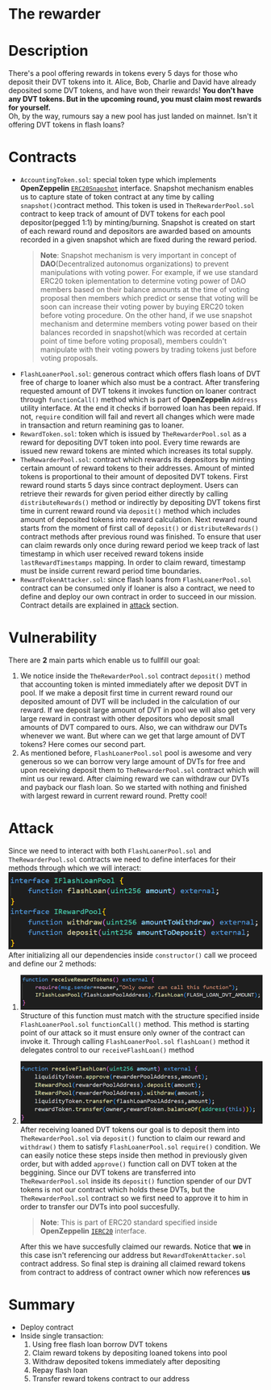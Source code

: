 # The rewarder
# Description
 There's a pool offering rewards in tokens every 5 days for those who deposit their DVT tokens into it. Alice, Bob, Charlie and David have already deposited some DVT tokens, and have won their rewards! **You don't have any DVT tokens. But in the upcoming round, you must claim most rewards for yourself.**  
 Oh, by the way, rumours say a new pool has just landed on mainnet. Isn't it offering DVT tokens in flash loans? 
# Contracts
- `AccountingToken.sol`: special token type which implements **OpenZeppelin** [`ERC20Snapshot`](https://docs.openzeppelin.com/contracts/3.x/api/token/erc20#ERC20Snapshot)  interface. Snapshot mechanism enables us to capture state of token contract at any time by calling `snapshot()`contract method. This token is used in  `TheRewarderPool.sol` contract to keep track of amount of DVT tokens for each pool depositor(pegged 1:1) by minting/burning. Snapshot is created on start of each reward round and depositors are awarded based on amounts recorded in a given snapshot which are fixed during the reward period.
    >**Note**: Snapshot mechanism is very important in concept of **DAO**(Decentralized autonomus organizations) to prevent manipulations with voting power. For example, if we use standard ERC20 token iplementation to determine voting power of DAO members based on their balance amounts at the time of voting proposal then members which predict or sense that voting will be soon can increase their voting power by buying ERC20 token before voting procedure. On the other hand, if we use snapshot mechanism and determine members voting power based on their balances recorded in snapshot(which was recorded at certain point of time before voting proposal), members couldn't manipulate with their voting powers by trading tokens just before voting proposals.
- `FlashLoanerPool.sol`: generous contract which offers flash loans of DVT free of charge to loaner which also must be a contract. After transfering requested amount of DVT tokens it invokes function on loaner contract through `functionCall()` method which is part of **OpenZeppelin** `Address` utility interface. At the end it checks if borrowed loan has been repaid. If not, `require` condition will fail and revert all changes which were made in transaction and return reamining gas to loaner. 
- `RewardToken.sol`: token which is issued by `TheRewarderPool.sol` as a reward for depositing DVT token into pool. Every time rewards are issued new reward tokens are minted which increases its total supply.
- `TheRewarderPool.sol`: contract which rewards its depositors by minting certain amount of reward tokens to their addresses. Amount of minted tokens is proportional to their amount of deposited DVT tokens. First reward round starts 5 days since contract deployment. Users can retrieve their rewards for given period either directly by calling `distributeRewards()` method or indirectly by depositing DVT tokens first time in current reward round via `deposit()` method which includes amount of deposited tokens into reward calculation. Next reward round starts from the moment of first call of `deposit()` or `distributeRewards()` contract methods after previous round was finished. To ensure that user can claim rewards only once during reward period we keep track of last timestamp in which user received reward tokens inside `lastRewardTimestamps` mapping. In order to claim reward, timestamp must be inside current reward period time boundaries.
- `RewardTokenAttacker.sol`: since flash loans from `FlashLoanerPool.sol` contract can be consumed only if loaner is also a contract, we need to define and deploy our own contract in order to succeed in our mission. Contract details are explained in [attack](#Attack) section.
# Vulnerability
There are **2** main parts which enable us to fullfill our goal:
1) We notice inside the `TheRewarderPool.sol` contract `deposit()` method that accounting token is minted immediately after we deposit DVT in pool. If we make a deposit first time in current reward round our deposited amount of DVT will be included in the calculation of our reward. If we deposit large amount of DVT in pool we will also get very large reward in contrast with other depositors who deposit small amounts of DVT compared to ours. Also, we can withdraw our DVTs whenever we want. But where can we get that large amount of DVT tokens? Here comes our second part.
2) As mentioned before, `FlashLoanerPool.sol` pool is awesome and very generous so we can borrow very large amount of DVTs for free and upon receiving deposit them to `TheRewarderPool.sol` contract which will mint us our reward. After claiming reward we can withdraw our DVTs and payback our flash loan. So we started with nothing and finished with largest reward in current reward round. Pretty cool!
# Attack
Since we need to interact with both `FlashLoanerPool.sol` and `TheRewarderPool.sol` contracts we need to define interfaces for their methods through which we will interact:
![Contract Interfaces](../../images/rewarder/rewarder-img-1.PNG)
After initializing all our dependencies inside `constructor()` call we proceed and define our 2 methods:
1) ![receiveRewardTokens() method](../../images/rewarder/rewarder-img-2.PNG)
    Structure of this function must match with the structure specified inside `FlashLoanerPool.sol`  `functionCall()` method. This method is starting point of our attack so it must ensure only owner of the contract can invoke it. Through calling `FlashLoanerPool.sol`  `flashLoan()` method it delegates control to our `receiveFlashLoan()` method
2) ![receiveFlashLoan() method](../../images/rewarder/rewarder-img-3.PNG)
    After receiving loaned DVT tokens our goal is to deposit them into `TheRewarderPool.sol` via `deposit()` function to claim our reward and `withdraw()` them  to satisfy `FlashLoanerPool.sol` `require()` condition. We can easily notice these steps inside then method in previously given order, but with added `approve()` function call on DVT token at the beggining. Since our DVT tokens are transferred into `TheRewarderPool.sol` inside its `deposit()` function spender of our DVT tokens is not our contract which holds these DVTs, but the `TheRewarderPool.sol` contract so we first need to approve it to him in order to transfer our DVTs into pool succesfully.
    >**Note**: This is part of ERC20 standard specified inside **OpenZeppelin** [`IERC20`](https://docs.openzeppelin.com/contracts/3.x/api/token/erc20#IERC20) interface.
    
    After this we have succesfully claimed our rewards. Notice that **we** in this case isn't referencing our address but `RewardTokenAttacker.sol` contract address. So final step is draining all claimed reward tokens from contract to address of contract owner which now references **us**

# Summary
- Deploy contract
- Inside single transaction:
    1) Using free flash loan borrow DVT tokens
    2) Claim reward tokens by depositing loaned tokens into pool
    3) Withdraw deposited tokens immediately after depositing
    4) Repay flash loan
    5) Transfer reward tokens contract to our address
